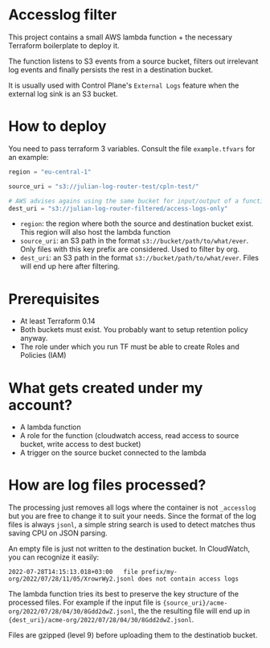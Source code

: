 # Accesslog filter

This project contains a small AWS lambda function + the necessary Terraform boilerplate to deploy it.

The function listens to S3 events from a source bucket, filters out irrelevant log events and finally persists the rest in a destination bucket.

It is usually used with Control Plane's `External Logs` feature when the external log sink is an S3 bucket.

# How to deploy

You need to pass terraform 3 variables. Consult the file `example.tfvars` for an example:

```terraform
region = "eu-central-1"

source_uri = "s3://julian-log-router-test/cpln-test/"

# AWS advises agains using the same bucket for input/output of a function
dest_uri = "s3://julian-log-router-filtered/access-logs-only"
```

- `region`: the region where both the source and destination bucket exist. This region will also host the lambda function
- `source_uri`: an S3 path in the format `s3://bucket/path/to/what/ever`. Only files with this key prefix are considered. Used to filter by org.
- `dest_uri`: an S3 path in the format `s3://bucket/path/to/what/ever`. Files will end up here after filtering.

# Prerequisites

- At least Terraform 0.14
- Both buckets must exist. You probably want to setup retention policy anyway.
- The role under which you run TF must be able to create Roles and Policies (IAM)

# What gets created under my account?

- A lambda function
- A role for the function (cloudwatch access, read access to source bucket, write access to dest bucket)
- A trigger on the source bucket connected to the lambda

# How are log files processed?

The processing just removes all logs where the container is not `_accesslog` but you are free to change it to suit your needs.
Since the format of the log files is always `jsonl`, a simple string search is used to detect matches thus saving CPU on JSON parsing.

An empty file is just not written to the destination bucket. In CloudWatch, you can recognize it easily:

```
2022-07-28T14:15:13.018+03:00	file prefix/my-org/2022/07/28/11/05/XrowrWy2.jsonl does not contain access logs
```

The lambda function tries its best to preserve the key structure of the processed files. For example if the input file is `{source_uri}/acme-org/2022/07/28/04/30/8Gdd2dwZ.jsonl`, the the resulting file will end up in `{dest_uri}/acme-org/2022/07/28/04/30/8Gdd2dwZ.jsonl`.

Files are gzipped (level 9) before uploading them to the destinatiob bucket.